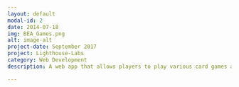 ```yaml
---
layout: default
modal-id: 2
date: 2014-07-18
img: BEA_Games.png
alt: image-alt
project-date: September 2017
project: Lighthouse-Labs
category: Web Development
description: A web app that allows players to play various card games against other players. Built with Node, express, jQuery and PostgreSQL <a href="https://github.com/EmanuelN/cardgamesmidterm"><br>GitHub Link</a>.

---
```

